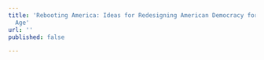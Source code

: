 ```yaml
---
title: 'Rebooting America: Ideas for Redesigning American Democracy for the Internet
  Age'
url: ''
published: false

---
```

